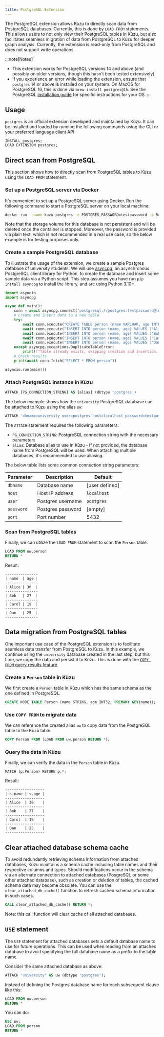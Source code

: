 ```yaml
---
title: PostgreSQL Extension
---
```

The PostgreSQL extension allows Kùzu to directly scan data from PostgreSQL databases.
Currently, this is done by `LOAD FROM` statements.
This allows users to not only view their PostgreSQL tables in Kùzu, but also facilitates seamless
migration of data from PostgreSQL to Kùzu for deeper graph analysis. Currently, the extension is read-only
from PostgreSQL and does not support write operations.

:::note[Notes]
- This extension works for PostgreSQL versions 14 and above (and possibly on older versions,
  though this hasn't been tested extensively).
- If you experience an error while loading the extension, ensure that `postgres` 14 or above is installed
  on your system. On MacOS for PostgreSQL 16, this is done via `brew install postgres@16`. See the PostgreSQL
  [installation guide](https://www.postgresql.org/download/) for specific instructions for your OS.
  :::

## Usage

`postgres` is an official extension developed and maintained by Kùzu.
It can be installed and loaded by running the following commands using the CLI or your preferred language
client API:

```
INSTALL postgres;
LOAD EXTENSION postgres;
```

## Direct scan from PostgreSQL

This section shows how to directly scan from PostgreSQL tables to Kùzu using the `LOAD FROM` statement.

### Set up a PostgreSQL server via Docker

It's convenient to set up a PostgreSQL server using Docker. Run the following command to start a
PostgreSQL server on your local machine:

```sh
docker run --name kuzu-postgres -e POSTGRES_PASSWORD=testpassword -p 5432:5432 --rm postgres:latest
```

Note that the storage volume for this database is not persistent and will be deleted once the
container is stopped. Moreover, the password is provided via plain text, which is not recommended
in a real use case, so the below example is for testing purposes only.

### Create a sample PostgreSQL database

To illustrate the usage of the extension, we create a sample Postgres database of university
students. We will use [asyncpg](https://magicstack.github.io/asyncpg/current/index.html),
an asynchronous PostgreSQL client library for Python, to create the database and insert some sample data
via a Python script.
This step assumes you have run `pip install asyncpg` to install the library, and are using Python 3.10+.

```py
import asyncio
import asyncpg

async def main():
    conn = await asyncpg.connect('postgresql://postgres:testpassword@localhost:5432/postgres')
    # Create and insert data to a new table
    try:
        await conn.execute("CREATE TABLE person (name VARCHAR, age INTEGER);")
        await conn.execute("INSERT INTO person (name, age) VALUES ('Alice', 30)")
        await conn.execute("INSERT INTO person (name, age) VALUES ('Bob', 27)")
        await conn.execute("INSERT INTO person (name, age) VALUES ('Carol', 19)")
        await conn.execute("INSERT INTO person (name, age) VALUES ('Dan', 25)")
    except asyncpg.exceptions.DuplicateTableError:
        print(f"Table already exists, skipping creation and insertion...")
    # Check results
    print(await conn.fetch("SELECT * FROM person"))

asyncio.run(main())
```

### Attach PostgreSQL instance in Kùzu

```sql
ATTACH [PG_CONNECTION_STRING] AS [alias] (dbtype 'postgres')
```

The below example shows how the `university` PostgreSQL database can be attached to Kùzu using
the alias `uw`:

```sql
ATTACH 'dbname=university user=postgres host=localhost password=testpassword port=5432' AS uw (dbtype 'postgres');
```

The `ATTACH` statement requires the following parameters:

- `PG_CONNECTION_STRING`: PostgreSQL connection string with the necessary parameters
- `alias`: Database alias to use in Kùzu - If not provided, the database name from PostgreSQL will be used.
  When attaching multiple databases, it's recommended to use aliasing.

The below table lists some common connection string parameters:

| Parameter | Description | Default |
|-----------|-------------| ------- |
| `dbname`    | Database name | [user defined] |
| `host`      | Host IP address | `localhost` |
| `user`      | Postgres username | `postgres` |
| `password`  | Postgres password | [empty] |
| `port`      | Port number | 5432 |

### Scan from PostgreSQL tables

Finally, we can utilize the `LOAD FROM` statement to scan the `Person` table.

```sql
LOAD FROM uw.person
RETURN *
```

Result:

```
---------------
| name  | age |
---------------
| Alice | 30  |
---------------
| Bob   | 27  |
---------------
| Carol | 19  |
---------------
| Dan   | 25  |
---------------
```

## Data migration from PostgreSQL tables

One important use case of the PostgreSQL extension is to facilitate seamless data transfer from PostgreSQL to Kùzu.
In this example, we continue using the `university` database created in the last step, but this time,
we copy the data and persist it to Kùzu. This is done with the [`COPY FROM` query results feature](../import/copy-from-query-results).

### Create a `Person` table in Kùzu

We first create a `Person` table in Kùzu which has the same schema as the one defined in PostgreSQL.

```sql
CREATE NODE TABLE Person (name STRING, age INT32, PRIMARY KEY(name));
```

### Use `COPY FROM` to migrate data

We can reference the created alias `uw` to copy data from the PostgreSQL table to the Kùzu table.

```sql
COPY Person FROM (LOAD FROM uw.person RETURN *);
```

### Query the data in Kùzu

Finally, we can verify the data in the `Person` table in Kùzu.

```cypher
MATCH (p:Person) RETURN p.*;
```

Result:
```
------------------
| s.name | s.age |
------------------
| Alice  | 30    |
------------------
| Bob    | 27    |
------------------
| Carol  | 19    |
------------------
| Dan    | 25    |
------------------
```

## Clear attached database schema cache

To avoid redundantly retrieving schema information from attached databases, Kùzu maintains a schema cache
including table names and their respective columns and types. Should modifications occur in the schema
via an alternate connection to attached databases (PosgreSQL or some other attachad database), such as creation or deletion of tables, the cached
schema data may become obsolete. You can use the `clear_attached_db_cache()` function to refresh cached
schema information in such cases.

```sql
CALL clear_attached_db_cache() RETURN *;
```

Note: this call function will clear cache of all attached databases.

## `USE` statement

The `USE` statement for attached databases sets a default database name to use for future operations.
This can be used when reading from an attached database to avoid specifying the full database name
as a prefix to the table name.

Consider the same attached database as above:

```sql
ATTACH 'university' AS uw (dbtype 'postgres');
```

Instead of defining the Postgres database name for each subsequent clause like this:

```sql
LOAD FROM uw.person
RETURN *
```

You can do:

```sql
USE uw;
LOAD FROM person
RETURN *
```
